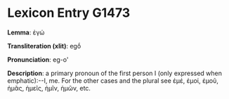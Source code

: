 # Lexicon Entry G1473

**Lemma**: ἐγώ

**Transliteration (xlit)**: egṓ

**Pronunciation**: eg-o'

**Description**:
a primary pronoun of the first person I (only expressed when emphatic):--I, me. For the other cases and the plural see ἐμέ, ἐμοί, ἐμοῦ, ἡμᾶς, ἡμεῖς, ἡμῖν, ἡμῶν, etc.
